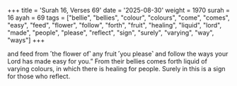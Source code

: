 +++
title = 'Surah 16, Verses 69'
date = '2025-08-30'
weight = 1970
surah = 16
ayah = 69
tags = ["bellie", "bellies", "colour", "colours", "come", "comes", "easy", "feed", "flower", "follow", "forth", "fruit", "healing", "liquid", "lord", "made", "people", "please", "reflect", "sign", "surely", "varying", "way", "ways"]
+++

and feed from ˹the flower of˺ any fruit ˹you please˺ and follow the ways your Lord has made easy for you.” From their bellies comes forth liquid of varying colours, in which there is healing for people. Surely in this is a sign for those who reflect.